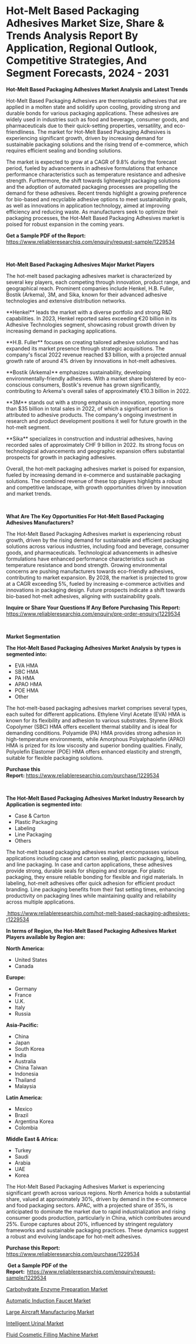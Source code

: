 <p><h1>Hot-Melt Based Packaging Adhesives Market Size, Share & Trends Analysis Report By Application, Regional Outlook, Competitive Strategies, And Segment Forecasts, 2024 - 2031</h1></p><p><strong>Hot-Melt Based Packaging Adhesives Market Analysis and Latest Trends</strong></p>
<p><p>Hot-Melt Based Packaging Adhesives are thermoplastic adhesives that are applied in a molten state and solidify upon cooling, providing strong and durable bonds for various packaging applications. These adhesives are widely used in industries such as food and beverage, consumer goods, and pharmaceuticals due to their quick-setting properties, versatility, and eco-friendliness. The market for Hot-Melt Based Packaging Adhesives is experiencing significant growth, driven by increasing demand for sustainable packaging solutions and the rising trend of e-commerce, which requires efficient sealing and bonding solutions.</p><p>The market is expected to grow at a CAGR of 9.8% during the forecast period, fueled by advancements in adhesive formulations that enhance performance characteristics such as temperature resistance and adhesive strength. Furthermore, the shift towards lightweight packaging solutions and the adoption of automated packaging processes are propelling the demand for these adhesives. Recent trends highlight a growing preference for bio-based and recyclable adhesive options to meet sustainability goals, as well as innovations in application technology, aimed at improving efficiency and reducing waste. As manufacturers seek to optimize their packaging processes, the Hot-Melt Based Packaging Adhesives market is poised for robust expansion in the coming years.</p></p>
<p><strong>Get a Sample PDF of the Report:&nbsp;</strong> <a href="https://www.reliableresearchiq.com/enquiry/request-sample/1229534?utm_campaign=1546&utm_medium=2&utm_source=Github&utm_content=ia&utm_term=15102024&utm_id=hot-melt-based-packaging-adhesives">https://www.reliableresearchiq.com/enquiry/request-sample/1229534</a></p>
<p>&nbsp;</p>
<p><strong>Hot-Melt Based Packaging Adhesives Major Market Players</strong></p>
<p><p>The hot-melt based packaging adhesives market is characterized by several key players, each competing through innovation, product range, and geographical reach. Prominent companies include Henkel, H.B. Fuller, Bostik (Arkema), 3M, and Sika, known for their advanced adhesive technologies and extensive distribution networks.</p><p>**Henkel** leads the market with a diverse portfolio and strong R&D capabilities. In 2023, Henkel reported sales exceeding €20 billion in its Adhesive Technologies segment, showcasing robust growth driven by increasing demand in packaging applications.</p><p>**H.B. Fuller** focuses on creating tailored adhesive solutions and has expanded its market presence through strategic acquisitions. The company's fiscal 2022 revenue reached $3 billion, with a projected annual growth rate of around 4% driven by innovations in hot-melt adhesives.</p><p>**Bostik (Arkema)** emphasizes sustainability, developing environmentally-friendly adhesives. With a market share bolstered by eco-conscious consumers, Bostik's revenue has grown significantly, contributing to Arkema's overall sales of approximately €10.3 billion in 2022.</p><p>**3M** stands out with a strong emphasis on innovation, reporting more than $35 billion in total sales in 2022, of which a significant portion is attributed to adhesive products. The company's ongoing investment in research and product development positions it well for future growth in the hot-melt segment.</p><p>**Sika** specializes in construction and industrial adhesives, having recorded sales of approximately CHF 9 billion in 2022. Its strong focus on technological advancements and geographic expansion offers substantial prospects for growth in packaging adhesives.</p><p>Overall, the hot-melt packaging adhesives market is poised for expansion, fueled by increasing demand in e-commerce and sustainable packaging solutions. The combined revenue of these top players highlights a robust and competitive landscape, with growth opportunities driven by innovation and market trends.</p></p>
<p>&nbsp;</p>
<p><strong>What Are The Key Opportunities For Hot-Melt Based Packaging Adhesives Manufacturers?</strong></p>
<p><p>The Hot-Melt Based Packaging Adhesives market is experiencing robust growth, driven by the rising demand for sustainable and efficient packaging solutions across various industries, including food and beverage, consumer goods, and pharmaceuticals. Technological advancements in adhesive formulations have enhanced performance characteristics such as temperature resistance and bond strength. Growing environmental concerns are pushing manufacturers towards eco-friendly adhesives, contributing to market expansion. By 2028, the market is projected to grow at a CAGR exceeding 5%, fueled by increasing e-commerce activities and innovations in packaging design. Future prospects indicate a shift towards bio-based hot-melt adhesives, aligning with sustainability goals.</p></p>
<p><strong>Inquire or Share Your Questions If Any Before Purchasing This Report:</strong> <a href="https://www.reliableresearchiq.com/enquiry/pre-order-enquiry/1229534?utm_campaign=1546&utm_medium=2&utm_source=Github&utm_content=ia&utm_term=15102024&utm_id=hot-melt-based-packaging-adhesives">https://www.reliableresearchiq.com/enquiry/pre-order-enquiry/1229534</a></p>
<p>&nbsp;</p>
<p><strong>Market Segmentation</strong></p>
<p><strong>The Hot-Melt Based Packaging Adhesives Market Analysis by types is segmented into:</strong></p>
<p><ul><li>EVA HMA</li><li>SBC HMA</li><li>PA HMA</li><li>APAO HMA</li><li>POE HMA</li><li>Other</li></ul></p>
<p><p>The hot-melt-based packaging adhesives market comprises several types, each suited for different applications. Ethylene Vinyl Acetate (EVA) HMA is known for its flexibility and adhesion to various substrates. Styrene Block Copolymer (SBC) HMA offers excellent thermal stability and is ideal for demanding conditions. Polyamide (PA) HMA provides strong adhesion in high-temperature environments, while Amorphous Polyalphaolefin (APAO) HMA is prized for its low viscosity and superior bonding qualities. Finally, Polyolefin Elastomer (POE) HMA offers enhanced elasticity and strength, suitable for flexible packaging solutions.</p></p>
<p><strong>Purchase this Report:&nbsp;</strong><a href="https://www.reliableresearchiq.com/purchase/1229534?utm_campaign=1546&utm_medium=2&utm_source=Github&utm_content=ia&utm_term=15102024&utm_id=hot-melt-based-packaging-adhesives">https://www.reliableresearchiq.com/purchase/1229534</a></p>
<p>&nbsp;</p>
<p><strong>The Hot-Melt Based Packaging Adhesives Market Industry Research by Application is segmented into:</strong></p>
<p><ul><li>Case & Carton</li><li>Plastic Packaging</li><li>Labeling</li><li>Line Packaging</li><li>Others</li></ul></p>
<p><p>The hot-melt based packaging adhesives market encompasses various applications including case and carton sealing, plastic packaging, labeling, and line packaging. In case and carton applications, these adhesives provide strong, durable seals for shipping and storage. For plastic packaging, they ensure reliable bonding for flexible and rigid materials. In labeling, hot-melt adhesives offer quick adhesion for efficient product branding. Line packaging benefits from their fast setting times, enhancing productivity on packaging lines while maintaining quality and reliability across multiple applications.</p></p>
<p><a href="https://www.reliableresearchiq.com/hot-melt-based-packaging-adhesives-r1229534?utm_campaign=1546&utm_medium=2&utm_source=Github&utm_content=ia&utm_term=15102024&utm_id=hot-melt-based-packaging-adhesives">&nbsp;https://www.reliableresearchiq.com/hot-melt-based-packaging-adhesives-r1229534</a></p>
<p><strong>In terms of Region, the Hot-Melt Based Packaging Adhesives Market Players available by Region are:</strong></p>
<p>
    <p> <strong> North America: </strong>
        <ul>
            <li>United States</li>
            <li>Canada</li>
        </ul>
        </p> 
    <p> <strong> Europe: </strong>
        <ul>
            <li>Germany</li>
            <li>France</li>
            <li>U.K.</li>
            <li>Italy</li>
            <li>Russia</li>
        </ul>
        </p> 
    <p> <strong> Asia-Pacific: </strong>
        <ul>
            <li>China</li>
            <li>Japan</li>
            <li>South Korea</li>
            <li>India</li>
            <li>Australia</li>
            <li>China Taiwan</li>
            <li>Indonesia</li>
            <li>Thailand</li>
            <li>Malaysia</li>
        </ul>
        </p> 
    <p> <strong> Latin America: </strong>
        <ul>
            <li>Mexico</li>
            <li>Brazil</li>
            <li>Argentina Korea</li>
            <li>Colombia</li>
        </ul>
        </p> 
    <p> <strong> Middle East & Africa: </strong>
        <ul>
            <li>Turkey</li>
            <li>Saudi</li>
            <li>Arabia</li>
            <li>UAE</li>
            <li>Korea</li>
        </ul>
    </p>
    </p>
<p><p>The Hot-Melt Based Packaging Adhesives Market is experiencing significant growth across various regions. North America holds a substantial share, valued at approximately 30%, driven by demand in the e-commerce and food packaging sectors. APAC, with a projected share of 35%, is anticipated to dominate the market due to rapid industrialization and rising consumer goods production, particularly in China, which contributes around 25%. Europe captures about 20%, influenced by stringent regulatory frameworks and sustainable packaging practices. These dynamics suggest a robust and evolving landscape for hot-melt adhesives.</p></p>
<p><strong>Purchase this Report: </strong><a href="https://www.reliableresearchiq.com/purchase/1229534?utm_campaign=1546&utm_medium=2&utm_source=Github&utm_content=ia&utm_term=15102024&utm_id=hot-melt-based-packaging-adhesives">https://www.reliableresearchiq.com/purchase/1229534</a></p>
<p>&nbsp;<strong>Get a Sample PDF of the Report:&nbsp;&nbsp;</strong><a href="https://www.reliableresearchiq.com/enquiry/request-sample/1229534?utm_campaign=1546&utm_medium=2&utm_source=Github&utm_content=ia&utm_term=15102024&utm_id=hot-melt-based-packaging-adhesives">https://www.reliableresearchiq.com/enquiry/request-sample/1229534</a></p>
<p><strong></strong></p>
<p><p><a href="https://www.linkedin.com/pulse/emerging-trends-carbohydrate-enzyme-preparation-market-global-otk6f?utm_campaign=1546&utm_medium=2&utm_source=Github&utm_content=ia&utm_term=15102024&utm_id=hot-melt-based-packaging-adhesives">Carbohydrate Enzyme Preparation Market</a></p><p><a href="https://www.linkedin.com/pulse/automatic-induction-faucet-market-emerging-trends-future-prospects-dcurf?trk=public_post_embed_feed-article-content&utm_campaign=1546&utm_medium=2&utm_source=Github&utm_content=ia&utm_term=15102024&utm_id=hot-melt-based-packaging-adhesives">Automatic Induction Faucet Market</a></p><p><a href="https://www.linkedin.com/pulse/navigating-large-aircraft-manufacturing-market-expert-analysis-qs4xf?trk=public_post_embed_feed-article-content&utm_campaign=1546&utm_medium=2&utm_source=Github&utm_content=ia&utm_term=15102024&utm_id=hot-melt-based-packaging-adhesives">Large Aircraft Manufacturing Market</a></p><p><a href="https://www.linkedin.com/pulse/intelligent-urinal-market-size-growth-industry-analysis-segmentation-3b4rf?utm_campaign=1546&utm_medium=2&utm_source=Github&utm_content=ia&utm_term=15102024&utm_id=hot-melt-based-packaging-adhesives">Intelligent Urinal Market</a></p><p><a href="https://www.linkedin.com/pulse/exploring-fluid-cosmetic-filling-machine-market-strategic-insights-bmgvf?trk=public_post_embed_feed-article-content&utm_campaign=1546&utm_medium=2&utm_source=Github&utm_content=ia&utm_term=15102024&utm_id=hot-melt-based-packaging-adhesives">Fluid Cosmetic Filling Machine Market</a></p></p>